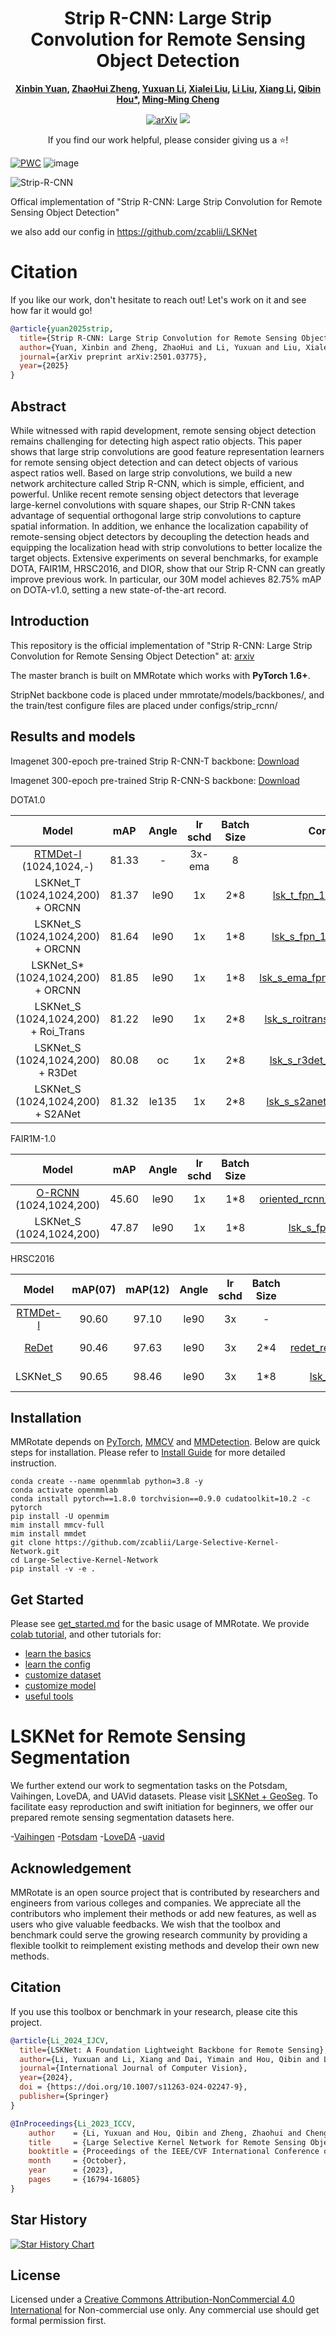 <h1 align="center">Strip R-CNN: Large Strip Convolution for Remote Sensing Object Detection</h1>

<div align="center">
<b>
  <a href="https://github.com/YXB-NKU">Xinbin Yuan</a>, 
  <a href="https://scholar.google.com.hk/citations?hl=zh-CN&user=0X71NDYAAAAJ">ZhaoHui Zheng</a>, 
  <a href="https://scholar.google.com.hk/citations?hl=zh-CN&user=vKnUqmMAAAAJ">Yuxuan Li</a>, 
  <a href="">Xialei Liu</a>, 
  <a href="">Li Liu</a>, 
  <a href="">Xiang Li</a>, 
  <a href="">Qibin Hou*</a>, 
  <a href="">Ming-Ming Cheng</a>
</b>


[![arXiv](https://img.shields.io/badge/arXiv-red)](https://arxiv.org/abs/2501.03775)
<a href='https://zhuanlan.zhihu.com/p/17342348259'><img src='https://img.shields.io/badge/Zhihu-blue.svg?logo=zhihu&logoColor=white'></a>

<p>If you find our work helpful, please consider giving us a ⭐!</p>

</div>



[![PWC](https://img.shields.io/endpoint.svg?url=https://paperswithcode.com/badge/strip-r-cnn-large-strip-convolution-for/object-detection-in-aerial-images-on-dota-1)](https://paperswithcode.com/sota/object-detection-in-aerial-images-on-dota-1?p=strip-r-cnn-large-strip-convolution-for)
![image](https://github.com/user-attachments/assets/0afd4bbe-c538-4e28-9158-a2ed79379f41)


![Strip-R-CNN](DotaStatis.png)


Offical implementation of "Strip R-CNN: Large Strip Convolution for Remote Sensing Object Detection"

we also add our config in https://github.com/zcablii/LSKNet

# Citation
If you like our work, don't hesitate to reach out! Let's work on it and see how far it would go!
```bibtex
@article{yuan2025strip,
  title={Strip R-CNN: Large Strip Convolution for Remote Sensing Object Detection},
  author={Yuan, Xinbin and Zheng, ZhaoHui and Li, Yuxuan and Liu, Xialei and Liu, Li and Li, Xiang and Hou, Qibin and Cheng, Ming-Ming},
  journal={arXiv preprint arXiv:2501.03775},
  year={2025}
}
```


## Abstract

While witnessed with rapid development, remote sensing object detection remains challenging for detecting high aspect ratio objects.
This paper shows that large strip convolutions are good feature representation learners for remote sensing object detection and can detect objects of various aspect ratios well.
Based on large strip convolutions, we build a new network architecture called Strip R-CNN, which is simple, efficient, and powerful.
Unlike recent remote sensing object detectors that leverage large-kernel convolutions with square shapes, our Strip R-CNN takes advantage of sequential orthogonal large strip convolutions to capture spatial information.
In addition, we enhance the localization capability of remote-sensing object detectors by decoupling the detection heads and equipping the localization head with strip convolutions to better localize the target objects.
Extensive experiments on several benchmarks, for example DOTA, FAIR1M, HRSC2016, and DIOR, show that our Strip R-CNN can greatly improve previous work.
In particular, our 30M model achieves 82.75\% mAP on DOTA-v1.0, setting a new state-of-the-art record.

## Introduction

This repository is the official implementation of "Strip R-CNN: Large Strip Convolution for Remote Sensing Object Detection" at: [arxiv](https://arxiv.org/abs/2501.03775)

The master branch is built on MMRotate which works with **PyTorch 1.6+**.

StripNet backbone code is placed under mmrotate/models/backbones/, and the train/test configure files are placed under configs/strip_rcnn/ 


## Results and models

Imagenet 300-epoch pre-trained Strip R-CNN-T backbone: [Download](https://drive.google.com/uc?export=download&id=1Le4QoQPMUlFEssq7BFXGmaYfHoMktvju)

Imagenet 300-epoch pre-trained Strip R-CNN-S backbone: [Download](https://drive.google.com/uc?export=download&id=1_c2aXANKHl0cIBb370LNIkCyDmQpA3_o)

DOTA1.0

|                           Model                            |  mAP  | Angle | lr schd | Batch Size |                                   Configs                                    |                                                               Download                                                               |     note     |
| :--------------------------------------------------------: | :---: | :---: | :-----: | :--------: | :--------------------------------------------------------------------------: | :----------------------------------------------------------------------------------------------------------------------------------: | :----------: |
| [RTMDet-l](https://arxiv.org/abs/2212.07784) (1024,1024,-) | 81.33 |   -   | 3x-ema  |     8      |                                      -                                       |                                                                  -                                                                   |  Prev. Best  |
|                  LSKNet_T (1024,1024,200) + ORCNN          | 81.37 | le90  |   1x    |    2\*8    |     [lsk_t_fpn_1x_dota_le90](./configs/lsknet/lsk_t_fpn_1x_dota_le90.py)     | [model](https://download.openmmlab.com/mmrotate/v1.0/lsknet/lsk_t_fpn_1x_dota_le90/lsk_t_fpn_1x_dota_le90_20230206-3ccee254.pth) \| [log](https://download.openmmlab.com/mmrotate/v1.0/lsknet/lsk_t_fpn_1x_dota_le90/lsk_t_fpn_1x_dota_le90_20230206.log) |              |
|                  LSKNet_S (1024,1024,200) + ORCNN          | 81.64 | le90  |   1x    |    1\*8    |   [lsk_s_fpn_1x_dota_le90](./configs/lsknet/lsk_s_fpn_1x_dota_le90.py)       | [model](https://download.openmmlab.com/mmrotate/v1.0/lsknet/lsk_s_fpn_1x_dota_le90/lsk_s_fpn_1x_dota_le90_20230116-99749191.pth) \| [log](https://download.openmmlab.com/mmrotate/v1.0/lsknet/lsk_s_fpn_1x_dota_le90/lsk_s_fpn_1x_dota_le90_20230116.log) |              |
|                 LSKNet_S\* (1024,1024,200) + ORCNN         | 81.85 | le90  |   1x    |    1\*8    | [lsk_s_ema_fpn_1x_dota_le90](./configs/lsknet/lsk_s_ema_fpn_1x_dota_le90.py) | [model](https://download.openmmlab.com/mmrotate/v1.0/lsknet/lsk_s_ema_fpn_1x_dota_le90/lsk_s_ema_fpn_1x_dota_le90_20230212-30ed4041.pth) \| [log](https://download.openmmlab.com/mmrotate/v1.0/lsknet/lsk_s_ema_fpn_1x_dota_le90/lsk_s_ema_fpn_1x_dota_le90_20230212.log) | EMA Finetune |
|                  LSKNet_S (1024,1024,200) + Roi_Trans      | 81.22 | le90  |   1x    |    2\*8    |   [lsk_s_roitrans_fpn_1x_dota](./configs/lsknet/lsk_s_roitrans_fpn_1x_dota.py)   | [model](https://pan.baidu.com/s/1OhK5juH__L9CeVKQoHFkDQ?pwd=lsks) \| [log](https://pan.baidu.com/s/1MQj0N9qcfPPWiZRlZ2Ad7A?pwd=lsks) |              |
|                  LSKNet_S (1024,1024,200) + R3Det          | 80.08 | oc    |   1x    |    2\*8    |   [lsk_s_r3det_fpn_1x_dota](./configs/lsknet/lsk_s_r3det_fpn_1x_dota.py)   | [model](https://pan.baidu.com/s/186A8Q_j4lNxCp3JcEWy2Bw?pwd=lsks) \| [log](https://pan.baidu.com/s/1xN1GOg1qV7pqhlgUCk0FTQ?pwd=lsks) |              |
|                  LSKNet_S (1024,1024,200) + S2ANet         | 81.32 | le135 |   1x    |    2\*8    |   [lsk_s_s2anet_fpn_1x_dota](./configs/lsknet/lsk_s_s2anet_fpn_1x_dota.py)   | [model](https://pan.baidu.com/s/1bQ41PBzK-OUQX_FYKDO32A?pwd=lsks) \| [log](https://pan.baidu.com/s/1Q4MtKVkyxmFrjW5SMEbTPQ?pwd=lsks) |              |

FAIR1M-1.0

|         Model         |  mAP  | Angle | lr schd | Batch Size |                                                    Configs                                                     |                                                                                                                                                                              Download     | note                                                                                                                                                                         |
| :----------------------: | :---: | :---: | :-----: | :------: | :------------------------------------------------------------------------------------------------------------: | :----------------------------------------------------------------------------------------------------------------------------------------------------------------------------------------------------------------------------------------------------------------------------------------------------------------------------------------------------------------: | :--------: |
| [O-RCNN](https://arxiv.org/abs/2108.05699) (1024,1024,200) | 45.60 | le90  |   1x    |    1*8     |  [oriented_rcnn_r50_fpn_1x_fair_le90](./configs/oriented_rcnn/oriented_rcnn_r50_fpn_1x_fair_le90.py)  |      -   | Prev. Best |
| LSKNet_S (1024,1024,200) | 47.87 | le90  |   1x    |    1*8     |            [lsk_s_fpn_1x_dota_le90](./configs/lsknet/lsk_s_fpn_1x_dota_le90.py)             |         [model](https://pan.baidu.com/s/1sXyi23PhVwpuMRRdwsIJlQ?pwd=izs8) \| [log](https://pan.baidu.com/s/1idHq3--oyaWK3GWYqd8brQ?pwd=zznm)         | |

HRSC2016 

|                    Model                     | mAP(07) | mAP(12) | Angle | lr schd | Batch Size |                                      Configs                                      |                                                               Download                                                               |    note    |
| :------------------------------------------: | :-----: | :-----: | :---: | :-----: | :--------: | :-------------------------------------------------------------------------------: | :----------------------------------------------------------------------------------------------------------------------------------: | :--------: |
| [RTMDet-l](https://arxiv.org/abs/2212.07784) |  90.60  |  97.10  | le90  |   3x    |     -      |                                         -                                         |                                                                  -                                                                   | Prev. Best |
|  [ReDet](https://arxiv.org/abs/2103.07733)   |  90.46  |  97.63  | le90  |   3x    |    2\*4    | [redet_re50_refpn_3x_hrsc_le90](./configs/redet/redet_re50_refpn_3x_hrsc_le90.py) |                                                                  -                                                                   | Prev. Best |
|                   LSKNet_S                   |  90.65  |  98.46  | le90  |   3x    |    1\*8    |       [lsk_s_fpn_3x_hrsc_le90](./configs/lsknet/lsk_s_fpn_3x_hrsc_le90.py)        | [model](https://download.openmmlab.com/mmrotate/v1.0/lsknet/lsk_s_fpn_3x_hrsc_le90/lsk_s_fpn_3x_hrsc_le90_20230205-4a4a39ce.pth) \| [log](https://download.openmmlab.com/mmrotate/v1.0/lsknet/lsk_s_fpn_3x_hrsc_le90/lsk_s_fpn_3x_hrsc_le90_20230205-4a4a39ce.pth) |            |

## Installation

MMRotate depends on [PyTorch](https://pytorch.org/), [MMCV](https://github.com/open-mmlab/mmcv) and [MMDetection](https://github.com/open-mmlab/mmdetection).
Below are quick steps for installation.
Please refer to [Install Guide](https://mmrotate.readthedocs.io/en/latest/install.html) for more detailed instruction.

```shell
conda create --name openmmlab python=3.8 -y
conda activate openmmlab
conda install pytorch==1.8.0 torchvision==0.9.0 cudatoolkit=10.2 -c pytorch
pip install -U openmim
mim install mmcv-full
mim install mmdet
git clone https://github.com/zcablii/Large-Selective-Kernel-Network.git
cd Large-Selective-Kernel-Network
pip install -v -e .
```

## Get Started

Please see [get_started.md](docs/en/get_started.md) for the basic usage of MMRotate.
We provide [colab tutorial](demo/MMRotate_Tutorial.ipynb), and other tutorials for:

- [learn the basics](docs/en/intro.md)
- [learn the config](docs/en/tutorials/customize_config.md)
- [customize dataset](docs/en/tutorials/customize_dataset.md)
- [customize model](docs/en/tutorials/customize_models.md)
- [useful tools](docs/en/tutorials/useful_tools.md)



# LSKNet for Remote Sensing Segmentation

We further extend our work to segmentation tasks on the Potsdam, Vaihingen, LoveDA, and UAVid datasets. Please visit [LSKNet + GeoSeg](https://github.com/zcablii/GeoSeg).
To facilitate easy reproduction and swift initiation for beginners, we offer our prepared remote sensing segmentation datasets here.

-[Vaihingen](https://pan.baidu.com/s/1SjOaZ55rUlghoggBcV1GCA?pwd=rssg)
-[Potsdam](https://pan.baidu.com/s/1yihagJKRDs_9i2qrI2Lh4Q?pwd=rssg)
-[LoveDA](https://pan.baidu.com/s/1OkeOrVQ1kvoxF7zYCdKz1Q?pwd=rssg)
-[uavid](https://pan.baidu.com/s/1FEvaU41Ay6D5Js7QwD4CGQ?pwd=rssg)

## Acknowledgement

MMRotate is an open source project that is contributed by researchers and engineers from various colleges and companies. We appreciate all the contributors who implement their methods or add new features, as well as users who give valuable feedbacks. We wish that the toolbox and benchmark could serve the growing research community by providing a flexible toolkit to reimplement existing methods and develop their own new methods.

## Citation

If you use this toolbox or benchmark in your research, please cite this project.

```bibtex
@article{Li_2024_IJCV,
  title={LSKNet: A Foundation Lightweight Backbone for Remote Sensing},
  author={Li, Yuxuan and Li, Xiang and Dai, Yimain and Hou, Qibin and Liu, Li and Liu, Yongxiang and Cheng, Ming-Ming and Yang, Jian},
  journal={International Journal of Computer Vision},
  year={2024},
  doi = {https://doi.org/10.1007/s11263-024-02247-9},
  publisher={Springer}
}

@InProceedings{Li_2023_ICCV,
    author    = {Li, Yuxuan and Hou, Qibin and Zheng, Zhaohui and Cheng, Ming-Ming and Yang, Jian and Li, Xiang},
    title     = {Large Selective Kernel Network for Remote Sensing Object Detection},
    booktitle = {Proceedings of the IEEE/CVF International Conference on Computer Vision (ICCV)},
    month     = {October},
    year      = {2023},
    pages     = {16794-16805}
}
```

## Star History

[![Star History Chart](https://api.star-history.com/svg?repos=zcablii/LSKNet&type=Date)](https://star-history.com/#zcablii/LSKNet&Date)
## License
Licensed under a [Creative Commons Attribution-NonCommercial 4.0 International](https://creativecommons.org/licenses/by-nc/4.0/) for Non-commercial use only.
Any commercial use should get formal permission first.
